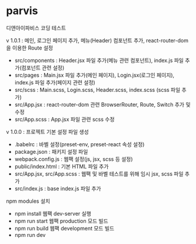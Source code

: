 # parvis
디앤아이파비스 코딩 테스트

v 1.0.1 : 메인, 로그인 페이지 추가, 메뉴(Header) 컴포넌트 추가, react-router-dom을 이용한 Route 설정
- src/components
: Header.jsx 파일 추가(메뉴 관련 컴포넌트), index.js 파일 추가(컴포넌트 관련 설정)
- src/pages
: Main.jsx 파일 추가(메인 페이지), Login.jsx(로그인 페이지), index.js 파일 추가(페이지 관련 설정)
- src/scss
: Main.scss, Login.scss, Header.scss, index.scss (scss 파일 추가)
- src/App.jsx : react-router-dom 관련 BrowserRouter, Route, Switch 추가 및 수정
- src/App.scss : App.jsx 파일 관련 scss 수정

v 1.0.0 : 프로젝트 기본 설정 파일 생성
- .babelrc : 바벨 설정(preset-env, preset-react 속성 설정)
- package.json : 패키지 설정 파일
- webpack.config.js : 웹팩 설정(js, jsx, scss 등 설정)
- public/index.html : 기본 HTML 파일 추가
- src/App.jsx, src/App.scss : 웹팩 및 바벨 테스트를 위해 임시 jsx, scss 파일 추가
- src/index.js : base index.js 파일 추가


npm modules 설치
- npm install
웹팩 dev-server 실행
- npm run start
웹팩 production 모드 빌드
- npm run build
웹팩 development 모드 빌드
- npm run dev
